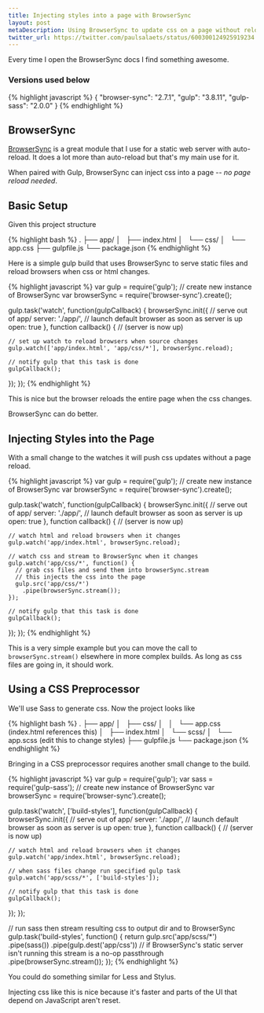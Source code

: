 ```yaml
---
title: Injecting styles into a page with BrowserSync
layout: post
metaDescription: Using BrowserSync to update css on a page without reloading the browser.
twitter_url: https://twitter.com/paulsalaets/status/600300124925919234
---
```


Every time I open the BrowserSync docs I find something awesome.

### Versions used below

{% highlight javascript %}
{
  "browser-sync": "2.7.1",
  "gulp": "3.8.11",
  "gulp-sass": "2.0.0"
}
{% endhighlight %}

## BrowserSync

[BrowserSync](http://www.browsersync.io/) is a great module that I use for a static web server with auto-reload. It does a lot more than auto-reload but that's my main use for it.

When paired with Gulp, BrowserSync can inject css into a page -- *no page reload needed*.

## Basic Setup

Given this project structure

{% highlight bash %}
.
├── app/
│   ├── index.html
│   └── css/
│       └── app.css
├── gulpfile.js
└── package.json
{% endhighlight %}

Here is a simple gulp build that uses BrowserSync to serve static files and reload browsers when css or html changes.

{% highlight javascript %}
var gulp = require('gulp');
// create new instance of BrowserSync
var browserSync = require('browser-sync').create();

gulp.task('watch', function(gulpCallback) {
  browserSync.init({
    // serve out of app/
    server: './app/',
    // launch default browser as soon as server is up
    open: true
  }, function callback() {
    // (server is now up)

    // set up watch to reload browsers when source changes
    gulp.watch(['app/index.html', 'app/css/*'], browserSync.reload);

    // notify gulp that this task is done
    gulpCallback();
  });
});
{% endhighlight %}

This is nice but the browser reloads the entire page when the css changes.

BrowserSync can do better.

## Injecting Styles into the Page

With a small change to the watches it will push css updates without a page reload.

{% highlight javascript %}
var gulp = require('gulp');
// create new instance of BrowserSync
var browserSync = require('browser-sync').create();

gulp.task('watch', function(gulpCallback) {
  browserSync.init({
    // serve out of app/
    server: './app/',
    // launch default browser as soon as server is up
    open: true
  }, function callback() {
    // (server is now up)

    // watch html and reload browsers when it changes
    gulp.watch('app/index.html', browserSync.reload);

    // watch css and stream to BrowserSync when it changes
    gulp.watch('app/css/*', function() {
      // grab css files and send them into browserSync.stream
      // this injects the css into the page
      gulp.src('app/css/*')
        .pipe(browserSync.stream());
    });

    // notify gulp that this task is done
    gulpCallback();
  });
});
{% endhighlight %}

This is a very simple example but you can move the call to `browserSync.stream()` elsewhere in more complex builds. As long as css files are going in, it should work.

## Using a CSS Preprocessor

We'll use Sass to generate css. Now the project looks like

{% highlight bash %}
.
├── app/
│   ├── css/
│   │   └── app.css  (index.html references this)
│   ├── index.html
│   └── scss/
│       └── app.scss (edit this to change styles)
├── gulpfile.js
└── package.json
{% endhighlight %}

Bringing in a CSS preprocessor requires another small change to the build.

{% highlight javascript %}
var gulp = require('gulp');
var sass = require('gulp-sass');
// create new instance of BrowserSync
var browserSync = require('browser-sync').create();

gulp.task('watch', ['build-styles'], function(gulpCallback) {
  browserSync.init({
    // serve out of app/
    server: './app/',
    // launch default browser as soon as server is up
    open: true
  }, function callback() {
    // (server is now up)

    // watch html and reload browsers when it changes
    gulp.watch('app/index.html', browserSync.reload);

    // when sass files change run specified gulp task
    gulp.watch('app/scss/*', ['build-styles']);

    // notify gulp that this task is done
    gulpCallback();
  });
});

// run sass then stream resulting css to output dir and to BrowserSync
gulp.task('build-styles', function() {
  return gulp.src('app/scss/*')
    .pipe(sass())
    .pipe(gulp.dest('app/css'))
    // if BrowserSync's static server isn't running this stream is a no-op passthrough
    .pipe(browserSync.stream());
});
{% endhighlight %}

You could do something similar for Less and Stylus.

Injecting css like this is nice because it's faster and parts of the UI that depend on JavaScript aren't reset.
